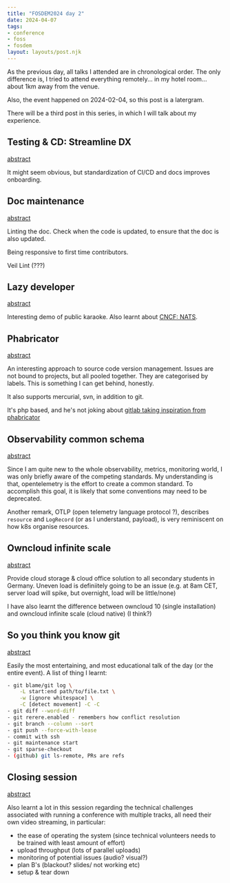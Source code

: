 ```yaml
---
title: "FOSDEM2024 day 2"
date: 2024-04-07
tags:
- conference
- foss
- fosdem
layout: layouts/post.njk
---
```


As the previous day, all talks I attended are in chronological order. The only difference is, I tried to attend everything remotely... in my hotel room... about 1km away from the venue.

Also, the event happened on 2024-02-04, so this post is a latergram.

There will be a third post in this series, in which I will talk about my experience.

## Testing & CD: Streamline DX

[abstract](https://fosdem.org/2024/schedule/event/fosdem-2024-2964-streamlining-developer-experience-the-power-of-ci-cd-standardization-and-interoperability/)

It might seem obvious, but standardization of CI/CD and docs improves onboarding.

## Doc maintenance

[abstract](https://fosdem.org/2024/schedule/event/fosdem-2024-2523-mind-the-gap-building-a-cultural-commitment-to-documentation-maintenance/)

Linting the doc. Check when the code is updated, to ensure that the doc is also updated. 

Being responsive to first time contributors. 

Veil Lint (???) 

## Lazy developer

[abstract](https://fosdem.org/2024/schedule/event/fosdem-2024-2231-a-lazy-developer-s-approach-to-building-real-time-web-applications/)

Interesting demo of public karaoke. Also learnt about [CNCF: NATS](https://www.cncf.io/projects/nats/).

## Phabricator

[abstract](https://fosdem.org/2024/schedule/event/fosdem-2024-3610-unpack-phabricator-welcome-phorge-forking-the-opinionated-open-source-project-manager/)

An interesting approach to source code version management. Issues are not bound to projects, but all pooled together. They are categorised by labels. This is something I can get behind, honestly. 

It also supports mercurial, svn, in addition to git. 

It's php based, and he's not joking about [gitlab taking inspiration from phabricator](https://about.gitlab.com/blog/2021/08/13/five-great-phabricator-features-inspired-gitlab/)

## Observability common schema

[abstract](https://fosdem.org/2024/schedule/event/fosdem-2024-1734-unifying-observability-the-power-of-a-common-schema/)

Since I am quite new to the whole observability, metrics, monitoring world, I was only briefly aware of the competing standards. My understanding is that, opentelemetry is the effort to create a common standard. To accomplish this goal, it is likely that some conventions may need to be deprecated.

Another remark, OTLP (open telemetry language protocol ?), describes `resource` and `LogRecord` (or as I understand, payload), is very reminiscent on how k8s organise resources.

## Owncloud infinite scale

[abstract](https://fosdem.org/2024/schedule/event/fosdem-2024-2415-how-to-build-an-open-source-school-cloud-for-5-million-users/)

Provide cloud storage & cloud office solution to all secondary students in Germany. Uneven load is definiitely going to be an issue (e.g. at 8am CET, server load will spike, but overnight, load will be little/none)

I have also learnt the difference between owncloud 10 (single installation) and owncloud infinite scale (cloud native) (I think?)

## So you think you know git

[abstract](https://fosdem.org/2024/schedule/event/fosdem-2024-3611-so-you-think-you-know-git/)

Easily the most entertaining, and most educational talk of the day (or the entire event). A list of thing I learnt:

```sh 
- git blame/git log \
    -L start:end path/to/file.txt \
    -w [ignore whitespace] \
    -C [detect movement] -C -C
- git diff --word-diff
- git rerere.enabled - remembers how conflict resolution
- git branch --column --sort
- git push --force-with-lease
- commit with ssh
- git maintenance start
- git sparse-checkout
- (github) git ls-remote, PRs are refs
```

## Closing session

[abstract](https://fosdem.org/2024/schedule/event/fosdem-2024-3024-closing-fosdem-2024/)

Also learnt a lot in this session regarding the technical challenges associated with running a conference with multiple tracks, all need their own video streaming, in particular:

- the ease of operating the system (since technical volunteers needs to be trained with least amount of effort)
- upload throughput (lots of parallel uploads)
- monitoring of potential issues (audio? visual?)
- plan B's (blackout? slides/ not working etc)
- setup & tear down
